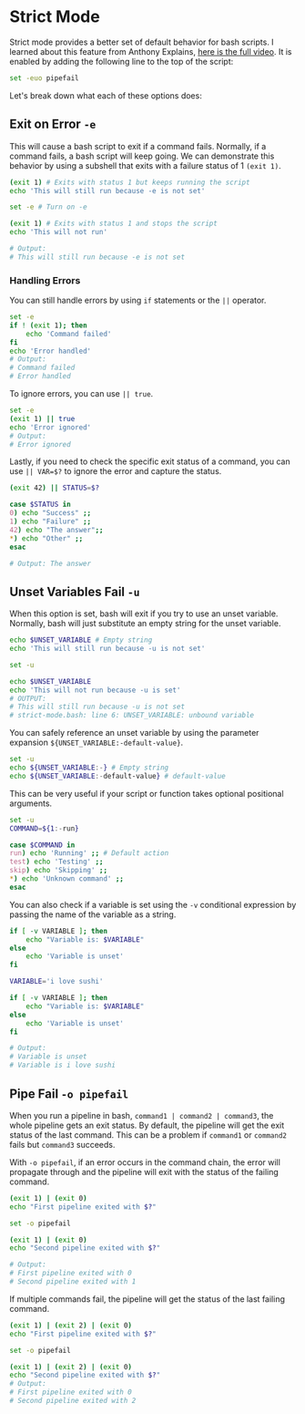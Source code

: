 # Strict Mode

Strict mode provides a better set of default behavior for bash scripts. I learned about this feature from Anthony Explains, [here is the full video](https://youtu.be/9fSkygQ-ZjI?si=k9_CCOtDV_RY9ISv). It is enabled by adding the following line to the top of the script:

```bash
set -euo pipefail
```

Let's break down what each of these options does:

## Exit on Error `-e`

This will cause a bash script to exit if a command fails. Normally, if a command fails, a bash script will keep going. We can demonstrate this behavior by using a subshell that exits with a failure status of 1 `(exit 1)`.

```bash
(exit 1) # Exits with status 1 but keeps running the script
echo 'This will still run because -e is not set'

set -e # Turn on -e

(exit 1) # Exits with status 1 and stops the script
echo 'This will not run'

# Output:
# This will still run because -e is not set
```

### Handling Errors

You can still handle errors by using `if` statements or the `||` operator.

```bash
set -e
if ! (exit 1); then
    echo 'Command failed'
fi
echo 'Error handled'
# Output:
# Command failed
# Error handled
```

To ignore errors, you can use `|| true`.

```bash
set -e
(exit 1) || true
echo 'Error ignored'
# Output:
# Error ignored
```

Lastly, if you need to check the specific exit status of a command, you can use `|| VAR=$?` to ignore the error and capture the status.

```bash
(exit 42) || STATUS=$?

case $STATUS in
0) echo "Success" ;;
1) echo "Failure" ;;
42) echo "The answer";;
*) echo "Other" ;;
esac

# Output: The answer
```

## Unset Variables Fail `-u`

When this option is set, bash will exit if you try to use an unset variable. Normally, bash will just substitute an empty string for the unset variable.

```bash
echo $UNSET_VARIABLE # Empty string
echo 'This will still run because -u is not set'

set -u

echo $UNSET_VARIABLE
echo 'This will not run because -u is set'
# OUTPUT:
# This will still run because -u is not set
# strict-mode.bash: line 6: UNSET_VARIABLE: unbound variable
```

You can safely reference an unset variable by using the parameter expansion `${UNSET_VARIABLE:-default-value}`.

```bash
set -u
echo ${UNSET_VARIABLE:-} # Empty string
echo ${UNSET_VARIABLE:-default-value} # default-value
```

This can be very useful if your script or function takes optional positional arguments.

```bash
set -u
COMMAND=${1:-run}

case $COMMAND in
run) echo 'Running' ;; # Default action
test) echo 'Testing' ;;
skip) echo 'Skipping' ;;
*) echo 'Unknown command' ;;
esac
```

You can also check if a variable is set using the `-v` conditional expression by passing the name of the variable as a string.

```bash
if [ -v VARIABLE ]; then
    echo "Variable is: $VARIABLE"
else
    echo 'Variable is unset'
fi

VARIABLE='i love sushi'

if [ -v VARIABLE ]; then
    echo "Variable is: $VARIABLE"
else
    echo 'Variable is unset'
fi

# Output:
# Variable is unset
# Variable is i love sushi
```

## Pipe Fail `-o pipefail`

When you run a pipeline in bash, `command1 | command2 | command3`, the whole pipeline gets an exit status. By default, the pipeline will get the exit status of the last command. This can be a problem if `command1` or `command2` fails but `command3` succeeds.

With `-o pipefail`, if an error occurs in the command chain, the error will propagate through and the pipeline will exit with the status of the failing command.

```bash
(exit 1) | (exit 0)
echo "First pipeline exited with $?"

set -o pipefail

(exit 1) | (exit 0)
echo "Second pipeline exited with $?"

# Output:
# First pipeline exited with 0
# Second pipeline exited with 1
```

If multiple commands fail, the pipeline will get the status of the last failing command.

```bash
(exit 1) | (exit 2) | (exit 0)
echo "First pipeline exited with $?"

set -o pipefail

(exit 1) | (exit 2) | (exit 0)
echo "Second pipeline exited with $?"
# Output:
# First pipeline exited with 0
# Second pipeline exited with 2
```
